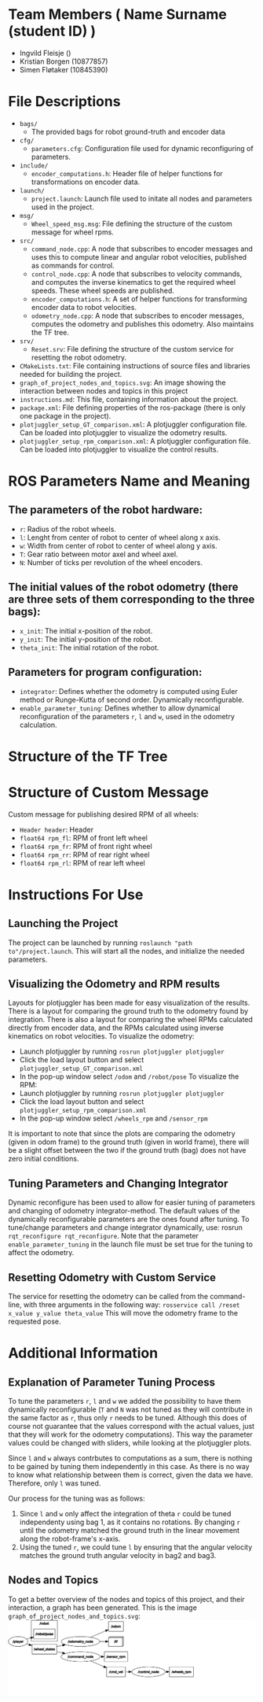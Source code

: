 # Team Members ( Name Surname (student ID) )
* Ingvild Fleisje ()
* Kristian Borgen (10877857)
* Simen Fløtaker  (10845390)

# File Descriptions
* `bags/`
  * The provided bags for robot ground-truth and encoder data
* `cfg/`
  * `parameters.cfg`: Configuration file used for dynamic reconfiguring of parameters.
* `include/`
  * `encoder_computations.h`: Header file of helper functions for transformations on encoder data.
* `launch/`
  * `project.launch`: Launch file used to initate all nodes and parameters used in the project.
* `msg/`
  * `Wheel_speed_msg.msg`: File defining the structure of the custom message for wheel rpms.
* `src/`
  * `command_node.cpp`: A node that subscribes to encoder messages and uses this to compute linear and angular robot velocities, published as commands for control.
  * `control_node.cpp`: A node that subscribes to velocity commands, and computes the inverse kinematics to get the required wheel speeds. These wheel speeds are published.
  * `encoder_computations.h`: A set of helper functions for transforming encoder data to robot velocities.
  * `odometry_node.cpp`: A node that subscribes to encoder messages, computes the odometry and publishes this odometry. Also maintains the TF tree.
* `srv/`
  * `Reset.srv`: File defining the structure of the custom service for resetting the robot odometry.
* `CMakeLists.txt`: File containing instructions of source files and libraries needed for building the project.
* `graph_of_project_nodes_and_topics.svg`: An image showing the interaction between nodes and topics in this project
* `instructions.md`: This file, containing information about the project.
* `package.xml`: File defining properties of the ros-package (there is only one package in the project).
* `plotjuggler_setup_GT_comparison.xml`: A plotjuggler configuration file. Can be loaded into plotjuggler to visualize the odometry results.
* `plotjuggler_setup_rpm_comparison.xml`: A plotjuggler configuration file. Can be loaded into plotjuggler to visualize the control results.

# ROS Parameters Name and Meaning
## The parameters of the robot hardware:
* `r`: Radius of the robot wheels. 
* `l`: Lenght from center of robot to center of wheel along x axis.
* `w`: Width from center of robot to center of wheel along y axis.
* `T`: Gear ratio between motor axel and wheel axel.
* `N`: Number of ticks per revolution of the wheel encoders.

## The initial values of the robot odometry (there are three sets of them corresponding to the three bags):
* `x_init`: The initial x-position of the robot.
* `y_init`: The initial y-position of the robot.
* `theta_init`: The initial rotation of the robot.

## Parameters for program configuration:
* `integrator`: Defines whether the odometry is computed using Euler method or Runge-Kutta of second order. Dynamically reconfigurable.
* `enable_parameter_tuning`: Defines whether to allow dynamical reconfiguration of the parameters `r`, `l` and `w`, used in the odometry calculation.

# Structure of the TF Tree

# Structure of Custom Message
Custom message for publishing desired RPM of all wheels:
* `Header header`:  Header
* `float64 rpm_fl`: RPM of front left wheel
* `float64 rpm_fr`: RPM of front right wheel
* `float64 rpm_rr`: RPM of rear right wheel 
* `float64 rpm_rl`: RPM of rear left wheel

# Instructions For Use
## Launching the Project
The project can be launched by running `roslaunch "path to"/project.launch`.
This will start all the nodes, and initialize the needed parameters.

## Visualizing the Odometry and RPM results
Layouts for plotjuggler has been made for easy visualization of the results. There is a layout for comparing the ground truth to the odometry found by integration. There is also a layout for comparing the wheel RPMs calculated directly from encoder data, and the RPMs calculated using inverse kinematics on robot velocities. 
To visualize the odometry:
  * Launch plotjuggler by running `rosrun plotjuggler plotjuggler`
  * Click the load layout button and select `plotjuggler_setup_GT_comparison.xml`
  * In the pop-up window select `/odom` and `/robot/pose`
To visualize the RPM:
  * Launch plotjuggler by running `rosrun plotjuggler plotjuggler`
  * Click the load layout button and select `plotjuggler_setup_rpm_comparison.xml`
  * In the pop-up window select `/wheels_rpm` and `/sensor_rpm`

It is important to note that since the plots are comparing the odometry (given in odom frame) to the ground truth (given in world frame), there will be a slight offset between the two if the ground truth (bag) does not have zero initial conditions.

## Tuning Parameters and Changing Integrator
Dynamic reconfigure has been used to allow for easier tuning of parameters and changing of odometry integrator-method. The default values of the dynamically reconfigurable parameters are the ones found after tuning. To tune/change parameters and change integrator dynamically, use: rosrun `rqt_reconfigure rqt_reconfigure`. Note that the parameter `enable_parameter_tuning` in the launch file must be set true for the tuning to affect the odometry.

## Resetting Odometry with Custom Service
The service for resetting the odometry can be called from the command-line, with three arguments in the following way: `rosservice call /reset x_value y_value theta_value`
This will move the odometry frame to the requested pose.



# Additional Information
## Explanation of Parameter Tuning Process
To tune the parameters `r`, `l` and `w` we added the possibility to have them dynamically reconfigurable (`T` and `N` was not tuned as they will contribute in the same factor as `r`, thus only `r` needs to be tuned. Although this does of course not guarantee that the values correspond with the actual values, just that they will work for the odometry computations). This way the parameter values could be changed with sliders, while looking at the plotjuggler plots.

Since `l` and `w` always contrbutes to computations as a sum, there is nothing to be gained by tuning them independently in this case. As there is no way to know what relationship between them is correct, given the data we have. Therefore, only `l` was tuned.

Our process for the tuning was as follows:
1. Since `l` and `w` only affect the integration of theta `r` could be tuned independenty using bag 1, as it contains no rotations. By changing `r` until the odometry matched the ground truth in the linear movement along the robot-frame's x-axis.
2. Using the tuned `r`, we could tune `l` by ensuring that the angular velocity matches the ground truth angular velocity in bag2 and bag3. 

## Nodes and Topics
To get a better overview of the nodes and topics of this project, and their interaction, a graph has been generated. This is the image `graph_of_project_nodes_and_topics.svg`:
<img src="./graph_of_project_nodes_and_topics.svg">

